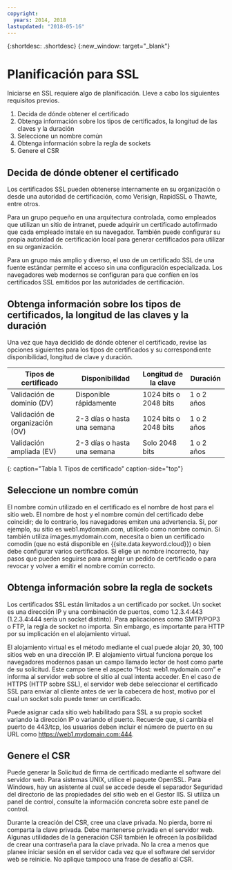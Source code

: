 ```yaml
---
copyright:
  years: 2014, 2018
lastupdated: "2018-05-16"
---
```


{:shortdesc: .shortdesc}
{:new_window: target="_blank"}

# Planificación para SSL

Iniciarse en SSL requiere algo de planificación. Lleve a cabo los siguientes requisitos previos.

1. Decida de dónde obtener el certificado
2. Obtenga información sobre los tipos de certificados, la longitud de las claves y la duración
3. Seleccione un nombre común
4. Obtenga información sobre la regla de sockets
5. Genere el CSR

## Decida de dónde obtener el certificado

Los certificados SSL pueden obtenerse internamente en su organización o desde una autoridad de certificación, como Verisign, RapidSSL o Thawte, entre otros.  

Para un grupo pequeño en una arquitectura controlada, como empleados que utilizan un sitio de intranet, puede adquirir un certificado autofirmado que cada empleado instale en su navegador. También puede configurar su propia autoridad de certificación local para generar certificados para utilizar en su organización.

Para un grupo más amplio y diverso, el uso de un certificado SSL de una fuente estándar permite el acceso sin una configuración especializada. Los navegadores web modernos se configuran para que confíen en los certificados SSL emitidos por las autoridades de certificación.

## Obtenga información sobre los tipos de certificados, la longitud de las claves y la duración

Una vez que haya decidido de dónde obtener el certificado, revise las opciones siguientes para los tipos de certificados y su correspondiente disponibilidad, longitud de clave y duración.

|              Tipos de certificado          |  Disponibilidad                     |  Longitud de la clave                |  Duración                  |
| --------------------------------------- | --------------------------------- | -------------------------- | -------------------------- |
|Validación de dominio (DV)                   | Disponible rápidamente                 | 1024 bits o 2048 bits       | 1 o 2 años             |
|Validación de organización (OV)             | 2-3 días o hasta una semana          | 1024 bits o 2048 bits       | 1 o 2 años             |
|Validación ampliada (EV)                 | 2-3 días o hasta una semana          | Solo 2048 bits              | 1 o 2 años             |
{: caption="Tabla 1. Tipos de certificado" caption-side="top"}   


## Seleccione un nombre común

El nombre común utilizado en el certificado es el nombre de host para el sitio web. El nombre de host y el nombre común del certificado debe coincidir; de lo contrario, los navegadores emiten una advertencia. Si, por ejemplo, su sitio es web1.mydomain.com, utilícelo como nombre común. Si también utiliza images.mydomain.com, necesita o bien un certificado comodín (que no está disponible en {{site.data.keyword.cloud}}) o bien debe configurar varios certificados. Si elige un nombre incorrecto, hay pasos que pueden seguirse para arreglar un pedido de certificado o para revocar y volver a emitir el nombre común correcto.  

## Obtenga información sobre la regla de sockets

Los certificados SSL están limitados a un certificado por socket. Un socket es una dirección IP y una combinación de puertos, como 1.2.3.4:443 (1.2.3.4:444 sería un socket distinto). Para aplicaciones como SMTP/POP3 o FTP, la regla de socket no importa. Sin embargo, es importante para HTTP por su implicación en el alojamiento virtual.

El alojamiento virtual es el método mediante el cual puede alojar 20, 30, 100 sitios web en una dirección IP. El alojamiento virtual funciona porque los navegadores modernos pasan un campo llamado lector de host como parte de su solicitud. Este campo tiene el aspecto “Host: web1.mydomain.com” e informa al servidor web sobre el sitio al cual intenta acceder. En el caso de HTTPS (HTTP sobre SSL), el servidor web debe seleccionar el certificado SSL para enviar al cliente antes de ver la cabecera de host, motivo por el cual un socket solo puede tener un certificado.

Puede asignar cada sitio web habilitado para SSL a su propio socket variando la dirección IP o variando el puerto. Recuerde que, si cambia el puerto de 443/tcp, los usuarios deben incluir el número de puerto en su URL como https://web1.mydomain.com:444.

## Genere el CSR

Puede generar la Solicitud de firma de certificado mediante el software del servidor web. Para sistemas UNIX, utilice el paquete OpenSSL. Para Windows, hay un asistente al cual se accede desde el separador Seguridad del directorio de las propiedades del sitio web en el Gestor IIS. Si utiliza un panel de control, consulte la información concreta sobre este panel de control.

Durante la creación del CSR, cree una clave privada. No pierda, borre ni comparta la clave privada. Debe mantenerse privada en el servidor web. Algunas utilidades de la generación CSR también le ofrecen la posibilidad de crear una contraseña para la clave privada. No la crea a menos que planee iniciar sesión en el servidor cada vez que el software del servidor web se reinicie. No aplique tampoco una frase de desafío al CSR.

